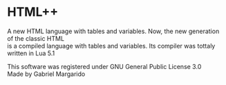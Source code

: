 # HTML++
A new HTML language with tables and variables. Now, the new generation of the classic HTML  
is a compiled language with tables and variables. Its compiler was tottaly written in Lua 5.1  

This software was registered under GNU General Public License 3.0  
Made by Gabriel Margarido  
